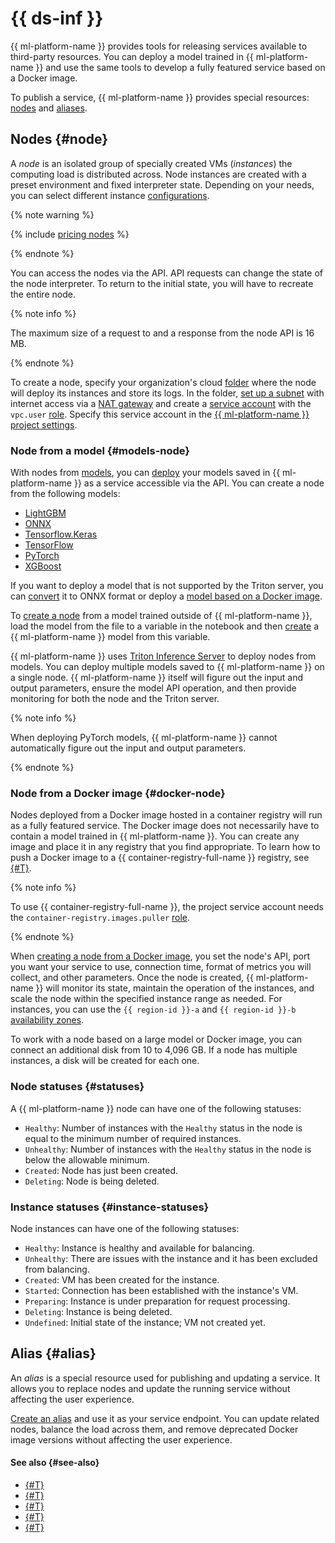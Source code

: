 # {{ ds-inf }}

{{ ml-platform-name }} provides tools for releasing services available to third-party resources. You can deploy a model trained in {{ ml-platform-name }} and use the same tools to develop a fully featured service based on a Docker image.

To publish a service, {{ ml-platform-name }} provides special resources: [nodes](#node) and [aliases](#statuses).

## Nodes {#node}

A _node_ is an isolated group of specially created VMs (_instances_) the computing load is distributed across. Node instances are created with a preset environment and fixed interpreter state. Depending on your needs, you can select different instance [configurations](../../concepts/configurations.md).

{% note warning %}

{% include [pricing nodes](../../../_includes/datasphere/nodes-pricing-warn.md) %}

{% endnote %}

You can access the nodes via the API. API requests can change the state of the node interpreter. To return to the initial state, you will have to recreate the entire node.

{% note info %}

The maximum size of a request to and a response from the node API is 16 MB.

{% endnote %}

To create a node, specify your organization's cloud [folder](../../../resource-manager/concepts/resources-hierarchy.md#folder) where the node will deploy its instances and store its logs. In the folder, [set up a subnet](../../../vpc/operations/subnet-create.md) with internet access via a [NAT gateway](../../../vpc/operations/create-nat-gateway.md) and create a [service account](../../../iam/operations/sa/create.md) with the `vpc.user` [role](../../../vpc/security/index.md#vpc-user). Specify this service account in the [{{ ml-platform-name }} project settings](../../operations/projects/update.md).

### Node from a model {#models-node}

With nodes from [models](../models/index.md), you can [deploy](../../operations/deploy/node-create.md#from-model) your models saved in {{ ml-platform-name }} as a service accessible via the API. You can create a node from the following models:

* [LightGBM](https://lightgbm.readthedocs.io)
* [ONNX](https://onnx.ai/)
* [Tensorflow.Keras](https://keras.io)
* [TensorFlow](https://www.tensorflow.org)
* [PyTorch](https://pytorch.org)
* [XGBoost](https://lightgbm.readthedocs.io)

If you want to deploy a model that is not supported by the Triton server, you can [convert](https://onnx.ai/sklearn-onnx/auto_tutorial/plot_gexternal_catboost.html) it to ONNX format or deploy a [model based on a Docker image](#docker-node).

To [create a node](../../operations/deploy/node-create.md#from-model) from a model trained outside of {{ ml-platform-name }}, load the model from the file to a variable in the notebook and then [create](../../operations/data/models.md#create) a {{ ml-platform-name }} model from this variable.

{{ ml-platform-name }} uses [Triton Inference Server](https://developer.nvidia.com/triton-inference-server) to deploy nodes from models. You can deploy multiple models saved to {{ ml-platform-name }} on a single node. {{ ml-platform-name }} itself will figure out the input and output parameters, ensure the model API operation, and then provide monitoring for both the node and the Triton server.

{% note info %}

When deploying PyTorch models, {{ ml-platform-name }} cannot automatically figure out the input and output parameters.

{% endnote %}

### Node from a Docker image {#docker-node}

Nodes deployed from a Docker image hosted in a container registry will run as a fully featured service. The Docker image does not necessarily have to contain a model trained in {{ ml-platform-name }}. You can create any image and place it in any registry that you find appropriate. To learn how to push a Docker image to a {{ container-registry-full-name }} registry, see [{#T}](../../../container-registry/operations/docker-image/docker-image-push.md).

{% note info %}

To use {{ container-registry-full-name }}, the project service account needs the `container-registry.images.puller` [role](../../../container-registry/security/index.md#container-registry-images-puller).

{% endnote %}

When [creating a node from a Docker image](../../operations/deploy/node-create.md#from-docker), you set the node's API, port you want your service to use, connection time, format of metrics you will collect, and other parameters. Once the node is created, {{ ml-platform-name }} will monitor its state, maintain the operation of the instances, and scale the node within the specified instance range as needed. For instances, you can use the `{{ region-id }}-a` and `{{ region-id }}-b` [availability zones](../../../overview/concepts/geo-scope.md).

To work with a node based on a large model or Docker image, you can connect an additional disk from 10 to 4,096 GB. If a node has multiple instances, a disk will be created for each one.

### Node statuses {#statuses}

A {{ ml-platform-name }} node can have one of the following statuses:

* `Healthy`: Number of instances with the `Healthy` status in the node is equal to the minimum number of required instances.
* `Unhealthy`: Number of instances with the `Healthy` status in the node is below the allowable minimum.
* `Created`: Node has just been created.
* `Deleting`: Node is being deleted.

### Instance statuses {#instance-statuses}

Node instances can have one of the following statuses:

* `Healthy`: Instance is healthy and available for balancing.
* `Unhealthy`: There are issues with the instance and it has been excluded from balancing.
* `Created`: VM has been created for the instance.
* `Started`: Connection has been established with the instance's VM.
* `Preparing`: Instance is under preparation for request processing.
* `Deleting`: Instance is being deleted.
* `Undefined`: Initial state of the instance; VM not created yet.


## Alias {#alias}

An _alias_ is a special resource used for publishing and updating a service. It allows you to replace nodes and update the running service without affecting the user experience.

[Create an alias](../../../datasphere/operations/deploy/alias-create.md) and use it as your service endpoint. You can update related nodes, balance the load across them, and remove deprecated Docker image versions without affecting the user experience.


#### See also {#see-also}

* [{#T}](../../operations/deploy/node-create.md)
* [{#T}](../../operations/deploy/alias-create.md)
* [{#T}](../../tutorials/node-from-model.md)
* [{#T}](../../tutorials/node-from-docker.md)
* [{#T}](../../tutorials/node-from-docker-fast-api.md)
